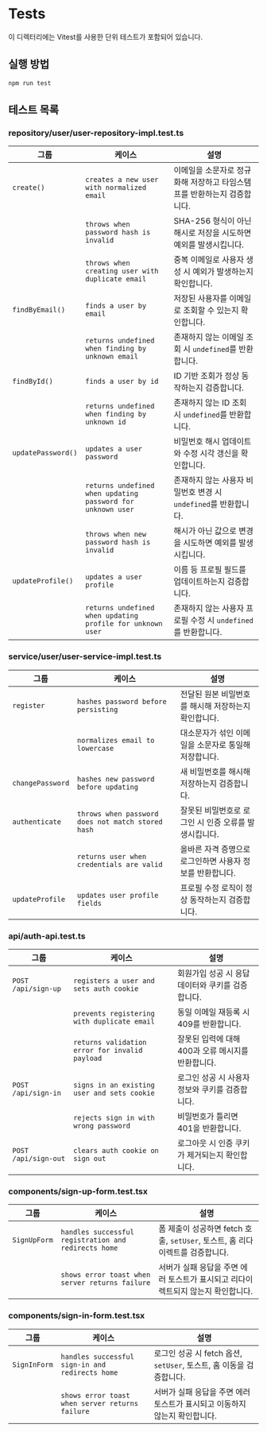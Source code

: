 # Tests

이 디렉터리에는 Vitest를 사용한 단위 테스트가 포함되어 있습니다.

## 실행 방법

```bash
npm run test
```

## 테스트 목록

### repository/user/user-repository-impl.test.ts

| 그룹 | 케이스 | 설명 |
| --- | --- | --- |
| `create()` | `creates a new user with normalized email` | 이메일을 소문자로 정규화해 저장하고 타임스탬프를 반환하는지 검증합니다. |
|  | `throws when password hash is invalid` | SHA-256 형식이 아닌 해시로 저장을 시도하면 예외를 발생시킵니다. |
|  | `throws when creating user with duplicate email` | 중복 이메일로 사용자 생성 시 예외가 발생하는지 확인합니다. |
| `findByEmail()` | `finds a user by email` | 저장된 사용자를 이메일로 조회할 수 있는지 확인합니다. |
|  | `returns undefined when finding by unknown email` | 존재하지 않는 이메일 조회 시 `undefined`를 반환합니다. |
| `findById()` | `finds a user by id` | ID 기반 조회가 정상 동작하는지 검증합니다. |
|  | `returns undefined when finding by unknown id` | 존재하지 않는 ID 조회 시 `undefined`를 반환합니다. |
| `updatePassword()` | `updates a user password` | 비밀번호 해시 업데이트와 수정 시각 갱신을 확인합니다. |
|  | `returns undefined when updating password for unknown user` | 존재하지 않는 사용자 비밀번호 변경 시 `undefined`를 반환합니다. |
|  | `throws when new password hash is invalid` | 해시가 아닌 값으로 변경을 시도하면 예외를 발생시킵니다. |
| `updateProfile()` | `updates a user profile` | 이름 등 프로필 필드를 업데이트하는지 검증합니다. |
|  | `returns undefined when updating profile for unknown user` | 존재하지 않는 사용자 프로필 수정 시 `undefined`를 반환합니다. |

### service/user/user-service-impl.test.ts

| 그룹 | 케이스 | 설명 |
| --- | --- | --- |
| `register` | `hashes password before persisting` | 전달된 원본 비밀번호를 해시해 저장하는지 확인합니다. |
|  | `normalizes email to lowercase` | 대소문자가 섞인 이메일을 소문자로 통일해 저장합니다. |
| `changePassword` | `hashes new password before updating` | 새 비밀번호를 해시해 저장하는지 검증합니다. |
| `authenticate` | `throws when password does not match stored hash` | 잘못된 비밀번호로 로그인 시 인증 오류를 발생시킵니다. |
|  | `returns user when credentials are valid` | 올바른 자격 증명으로 로그인하면 사용자 정보를 반환합니다. |
| `updateProfile` | `updates user profile fields` | 프로필 수정 로직이 정상 동작하는지 검증합니다. |

### api/auth-api.test.ts

| 그룹 | 케이스 | 설명 |
| --- | --- | --- |
| `POST /api/sign-up` | `registers a user and sets auth cookie` | 회원가입 성공 시 응답 데이터와 쿠키를 검증합니다. |
|  | `prevents registering with duplicate email` | 동일 이메일 재등록 시 409를 반환합니다. |
|  | `returns validation error for invalid payload` | 잘못된 입력에 대해 400과 오류 메시지를 반환합니다. |
| `POST /api/sign-in` | `signs in an existing user and sets cookie` | 로그인 성공 시 사용자 정보와 쿠키를 검증합니다. |
|  | `rejects sign in with wrong password` | 비밀번호가 틀리면 401을 반환합니다. |
| `POST /api/sign-out` | `clears auth cookie on sign out` | 로그아웃 시 인증 쿠키가 제거되는지 확인합니다. |

### components/sign-up-form.test.tsx

| 그룹 | 케이스 | 설명 |
| --- | --- | --- |
| `SignUpForm` | `handles successful registration and redirects home` | 폼 제출이 성공하면 fetch 호출, `setUser`, 토스트, 홈 리다이렉트를 검증합니다. |
|  | `shows error toast when server returns failure` | 서버가 실패 응답을 주면 에러 토스트가 표시되고 리다이렉트되지 않는지 확인합니다. |

### components/sign-in-form.test.tsx

| 그룹 | 케이스 | 설명 |
| --- | --- | --- |
| `SignInForm` | `handles successful sign-in and redirects home` | 로그인 성공 시 fetch 옵션, `setUser`, 토스트, 홈 이동을 검증합니다. |
|  | `shows error toast when server returns failure` | 서버가 실패 응답을 주면 에러 토스트가 표시되고 이동하지 않는지 확인합니다. |
